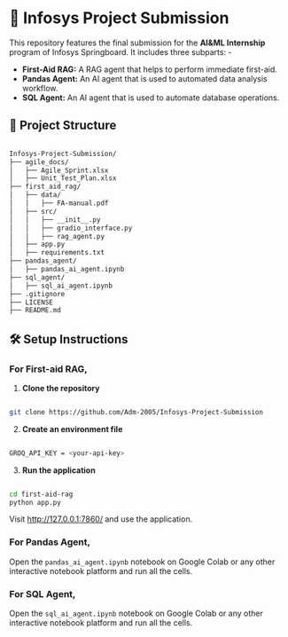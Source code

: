 # 💫 Infosys Project Submission

This repository features the final submission for the **AI&ML Internship** program of Infosys Springboard. It includes three subparts: -
- **First-Aid RAG:** A RAG agent that helps to perform immediate first-aid.
- **Pandas Agent:** An AI agent that is used to automated data analysis workflow.
- **SQL Agent:** An AI agent that is used to automate database operations.

## 📁 Project Structure

```bash

Infosys-Project-Submission/
├── agile_docs/
│   ├── Agile_Sprint.xlsx
│   ├── Unit_Test_Plan.xlsx
├── first_aid_rag/
│   ├── data/
│   │   ├── FA-manual.pdf 
│   ├── src/
│   │   ├── __init__.py
│   │   ├── gradio_interface.py
│   │   ├── rag_agent.py
│   ├── app.py
│   ├── requirements.txt
├── pandas_agent/
│   ├── pandas_ai_agent.ipynb
├── sql_agent/
│   ├── sql_ai_agent.ipynb
├── .gitignore
├── LICENSE
├── README.md

```

## 🛠️ Setup Instructions

### **For First-aid RAG,**

1. **Clone the repository**
```bash

git clone https://github.com/Adm-2005/Infosys-Project-Submission

```

2. **Create an environment file**
```bash

GROQ_API_KEY = <your-api-key>

```

3. **Run the application**
```bash

cd first-aid-rag
python app.py

```

Visit http://127.0.0.1:7860/ and use the application.

### **For Pandas Agent,**

Open the ```pandas_ai_agent.ipynb``` notebook on Google Colab or any other interactive notebook platform and run all the cells.

### **For SQL Agent,**

Open the ```sql_ai_agent.ipynb``` notebook on Google Colab or any other interactive notebook platform and run all the cells.